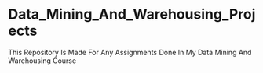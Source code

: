 # Data_Mining_And_Warehousing_Projects
This Repository Is Made For Any Assignments Done In My Data Mining And Warehousing Course
